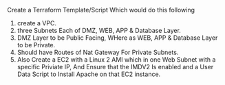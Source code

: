 Create a Terraform Template/Script Which would do this following
 1. create a VPC.
 2. three Subnets Each of DMZ, WEB, APP & Database Layer. 
 3. DMZ Layer to be Public Facing, WHere as WEB, APP & Database Layer to be Private.
 4. Should have Routes of Nat Gateway For Private Subnets.
 5. Also Create a EC2 with a Linux 2 AMI which in one Web Subnet with a specific Priviate IP, And Ensure that the IMDV2 Is enabled and a User Data Script to Install Apache on that EC2 instance.